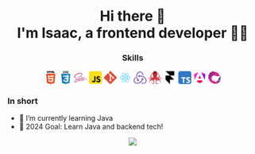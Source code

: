 <h1 align='center'>
  Hi there 👋 </br>
   I'm Isaac, a frontend developer 👨‍💻
</h1>

<h3 align='center'>
   Skills
</h3>

<p align='center'>
  <img align='center' alt="HTML5" width="26px" src="https://raw.githubusercontent.com/github/explore/80688e429a7d4ef2fca1e82350fe8e3517d3494d/topics/html/html.png" />
  <img align='center' alt="CSS3" width="26px" src="https://raw.githubusercontent.com/github/explore/80688e429a7d4ef2fca1e82350fe8e3517d3494d/topics/css/css.png"/>
  <img align='center' alt="Sass" width="26px" src="https://raw.githubusercontent.com/github/explore/80688e429a7d4ef2fca1e82350fe8e3517d3494d/topics/sass/sass.png"/>
  <img align="center" alt="JavaScript" width="26px" src="https://github.com/isaacnovaes/isaacnovaes/blob/main/javascript-icon.svg"/>
  <img align="center" alt="Git" width="26px" src="https://github.com/isaacnovaes/isaacnovaes/blob/main/git-icon.svg"/>
  <img align="center" alt="React" width="26px" src="https://raw.githubusercontent.com/github/explore/80688e429a7d4ef2fca1e82350fe8e3517d3494d/topics/react/react.png"/> 
  <img align="center" alt="Redux" width="26px" src="https://github.com/isaacnovaes/isaacnovaes/blob/main/redux-icon.svg"/>  
  <img align="center" alt="React testing library" width="26px" src="https://github.com/isaacnovaes/isaacnovaes/blob/main/react-testing-library.svg"/>
  <img align="center" alt="Framer motion" width="26px" src="https://github.com/isaacnovaes/isaacnovaes/blob/main/framer-icon.svg"/>  
  <img align="center" alt="TypeScript" width="26px" src="https://github.com/isaacnovaes/isaacnovaes/blob/main/typescript-icon.svg"/>  
  <img align="center" alt="Angular" width="26px" src="https://github.com/isaacnovaes/isaacnovaes/blob/main/angular.svg"/>
  <img align="center" alt="RxJs" width="26px" src="https://github.com/isaacnovaes/isaacnovaes/blob/main/rxjs.svg"/>
</p>

### In short

- 🌱 I’m currently learning Java
- 🥅 2024 Goal: Learn Java and backend tech!

<p align='center'>
  <a href="https://www.linkedin.com/in/isaac-novaes-083b041b4">
    <img src="https://img.shields.io/badge/linkedin-%230077B5.svg?&style=for-the-badge&logo=linkedin&logoColor=white" />
  </a>
</p>

